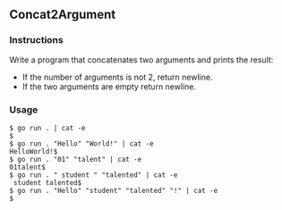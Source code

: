 ## Concat2Argument

### Instructions

Write a program that concatenates two arguments and prints the result:

- If the number of arguments is not 2, return newline.
- If the two arguments are empty return newline.  

### Usage

```console
$ go run . | cat -e
$
$ go run . "Hello" "World!" | cat -e
HelloWorld!$
$ go run . "01" "talent" | cat -e
01talent$
$ go run . " student " "talented" | cat -e
 student talented$
$ go run . "Hello" "student" "talented" "!" | cat -e
$
``` 